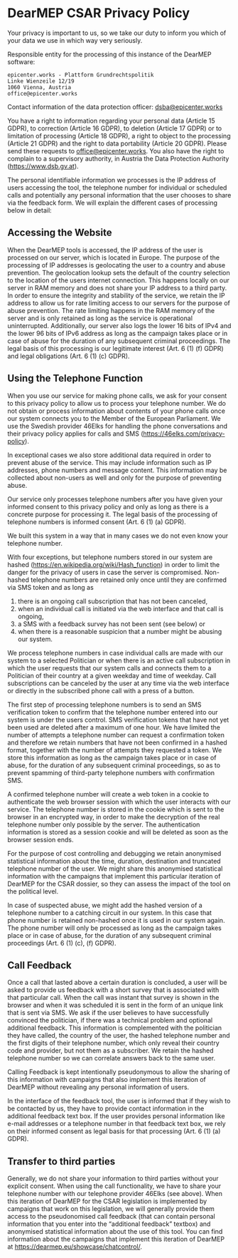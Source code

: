 # DearMEP CSAR Privacy Policy

Your privacy is important to us, so we take our duty to inform you which of your data we use in which way very seriously.

Responsible entity for the processing of this instance of the DearMEP software:

```
epicenter.works - Plattform Grundrechtspolitik
Linke Wienzeile 12/19
1060 Vienna, Austria
office@epicenter.works
```

Contact information of the data protection officer: <dsba@epicenter.works>

You have a right to information regarding your personal data (Article 15 GDPR), to correction (Article 16 GDPR), to deletion (Article 17 GDPR) or to limitation of processing (Article 18 GDPR), a right to object to the processing (Article 21 GDPR) and the right to data portability (Article 20 GDPR).
Please send these requests to <office@epicenter.works>.
You also have the right to complain to a supervisory authority, in Austria the Data Protection Authority (<https://www.dsb.gv.at>).

The personal identifiable information we processes is the IP address of users accessing the tool, the telephone number for individual or scheduled calls and potentially any personal information that the user chooses to share via the feedback form.
We will explain the different cases of processing below in detail:

## Accessing the Website

When the DearMEP tools is accessed, the IP address of the user is processed on our server, which is located in Europe.
The purpose of the processing of IP addresses is geolocating the user to a country and abuse prevention.
The geolocation lookup sets the default of the country selection to the location of the users internet connection.
This happens locally on our server in RAM memory and does not share your IP address to a third party.
In order to ensure the integrity and stability of the service, we retain the IP address to allow us for rate limiting access to our servers for the purpose of abuse prevention.
The rate limiting happens in the RAM memory of the server and is only retained as long as the service is operational uninterrupted.
Additionally, our server also logs the lower 16 bits of IPv4 and the lower 96 bits of IPv6 address as long as the campaign takes place or in case of abuse for the duration of any subsequent criminal proceedings.
The legal basis of this processing is our legitimate interest (Art. 6 (1) (f) GDPR) and legal obligations (Art. 6 (1) (c) GDPR).

## Using the Telephone Function

When you use our service for making phone calls, we ask for your consent to this privacy policy to allow us to process your telephone number.
We do not obtain or process information about contents of your phone calls once our system connects you to the Member of the European Parliament.
We use the Swedish provider 46Elks for handling the phone conversations and their privacy policy applies for calls and SMS (<https://46elks.com/privacy-policy>).

In exceptional cases we also store additional data required in order to prevent abuse of the service.
This may include information such as IP addresses, phone numbers and message content.
This information may be collected about non-users as well and only for the purpose of preventing abuse.

Our service only processes telephone numbers after you have given your informed consent to this privacy policy and only as long as there is a concrete purpose for processing it.
The legal basis of the processing of telephone numbers is informed consent (Art. 6 (1) (a) GDPR).

We built this system in a way that in many cases we do not even know your telephone number.

With four exceptions, but telephone numbers stored in our system are hashed (<https://en.wikipedia.org/wiki/Hash_function>) in order to limit the danger for the privacy of users in case the server is compromised.
Non-hashed telephone numbers are retained only once until they are confirmed via SMS token and as long as
1) there is an ongoing call subscription that has not been canceled,
2) when an individual call is initiated via the web interface and that call is ongoing,
3) a SMS with a feedback survey has not been sent (see below) or
4) when there is a reasonable suspicion that a number might be abusing our system.

We process telephone numbers in case individual calls are made with our system to a selected Politician or when there is an active call subscription in which the user requests that our system calls and connects them to a Politician of their country at a given weekday and time of weekday.
Call subscriptions can be canceled by the user at any time via the web interface or directly in the subscribed phone call with a press of a button.

The first step of processing telephone numbers is to send an SMS verification token to confirm that the telephone number entered into our system is under the users control.
SMS verification tokens that have not yet been used are deleted after a maximum of one hour.
We have limited the number of attempts a telephone number can request a confirmation token and therefore we retain numbers that have not been confirmed in a hashed format, together with the number of attempts they requested a token.
We store this information as long as the campaign takes place or in case of abuse, for the duration of any subsequent criminal proceedings, so as to prevent spamming of third-party telephone numbers with confirmation SMS.

A confirmed telephone number will create a web token in a cookie to authenticate the web browser session with which the user interacts with our service.
The telephone number is stored in the cookie which is sent to the browser in an encrypted way, in order to make the decryption of the real telephone number only possible by the server.
The authentication information is stored as a session cookie and will be deleted as soon as the browser session ends.

For the purpose of cost controlling and debugging we retain anonymised statistical information about the time, duration, destination and truncated telephone number of the user.
We might share this anonymised statistical information with the campaigns that implement this particular iteration of DearMEP for the CSAR dossier, so they can assess the impact of the tool on the political level.

In case of suspected abuse, we might add the hashed version of a telephone number to a catching circuit in our system.
In this case that phone number is retained non-hashed once it is used in our system again.
The phone number will only be processed as long as the campaign takes place or in case of abuse, for the duration of any subsequent criminal proceedings (Art. 6 (1) (c), (f) GDPR).

## Call Feedback

Once a call that lasted above a certain duration is concluded, a user will be asked to provide us feedback with a short survey that is associated with that particular call. When the call was instant that survey is shown in the browser and when it was scheduled it is sent in the form of an unique link that is sent via SMS.
We ask if the user believes to have successfully convinced the politician, if there was a technical problem and optional additional feedback.
This information is complemented with the politician they have called, the country of the user, the hashed telephone number and the first digits of their telephone number, which only reveal their country code and provider, but not them as a subscriber. We retain the hashed telephone number so we can correlate answers back to the same user.

Calling Feedback is kept intentionally pseudonymous to allow the sharing of this information with campaigns that also implement this iteration of DearMEP without revealing any personal information of users.

In the interface of the feedback tool, the user is informed that if they wish to be contacted by us, they have to provide contact information in the additional feedback text box.
If the user provides personal information like e-mail addresses or a telephone number in that feedback text box, we rely on their informed consent as legal basis for that processing (Art. 6 (1) (a) GDPR).

## Transfer to third parties

Generally, we do not share your information to third parties without your explicit consent.
When using the call functionality, we have to share your telephone number with our telephone provider 46Elks (see above).
When this iteration of DearMEP for the CSAR legislation is implemented by campaigns that work on this legislation, we will generally provide them access to the pseudonomised call feedback (that can contain personal information that you enter into the “additional feedback” textbox) and anonymised statistical information about the use of this tool.
You can find information about the campaigns that implement this iteration of DearMEP at <https://dearmep.eu/showcase/chatcontrol/>.
